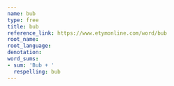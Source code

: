 ```yaml
---
name: bub
type: free
title: bub
reference_link: https://www.etymonline.com/word/bub
root_name: 
root_language: 
denotation: 
word_sums:
- sum: 'Bub + '
  respelling: bub
---
```

